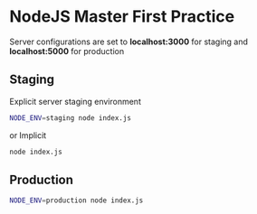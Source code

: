 # NodeJS Master First Practice

Server configurations are set to **localhost:3000** for staging and **localhost:5000** for production

## Staging

Explicit server staging environment

```bash
NODE_ENV=staging node index.js
```

or Implicit

```bash
node index.js
```

## Production

```bash
NODE_ENV=production node index.js
```